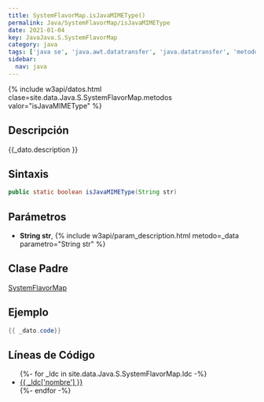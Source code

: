 ```yaml
---
title: SystemFlavorMap.isJavaMIMEType()
permalink: Java/SystemFlavorMap/isJavaMIMEType
date: 2021-01-04
key: JavaJava.S.SystemFlavorMap
category: java
tags: ['java se', 'java.awt.datatransfer', 'java.datatransfer', 'metodo java', 'Java 1.2']
sidebar: 
  nav: java
---
```


{% include w3api/datos.html clase=site.data.Java.S.SystemFlavorMap.metodos valor="isJavaMIMEType" %}

## Descripción
{{_dato.description }}

## Sintaxis
~~~java
public static boolean isJavaMIMEType(String str)
~~~

## Parámetros
* **String str**,  {% include w3api/param_description.html metodo=_data parametro="String str" %}

## Clase Padre
[SystemFlavorMap](/Java/SystemFlavorMap/)

## Ejemplo
~~~java
{{ _dato.code}}
~~~

## Líneas de Código
<ul>
{%- for _ldc in site.data.Java.S.SystemFlavorMap.ldc -%}
   <li>
       <a href="{{_ldc['url'] }}">{{ _ldc['nombre'] }}</a>
   </li>
{%- endfor -%}
</ul>
